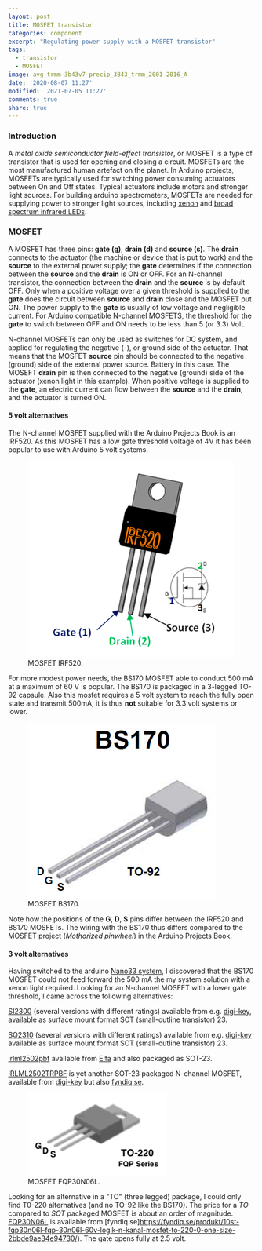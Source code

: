 ```yaml
---
layout: post
title: MOSFET transistor
categories: component
excerpt: "Regulating power supply with a MOSFET transistor"
tags:
  - transistor
  - MOSFET
image: avg-trmm-3b43v7-precip_3B43_trmm_2001-2016_A
date: '2020-08-07 11:27'
modified: '2021-07-05 11:27'
comments: true
share: true
---
```


### Introduction

A _metal oxide semiconductor field-effect transistor_, or MOSFET is a type of transistor that is used for opening and closing a circuit. MOSFETs are the most manufactured human artefact on the planet. In Arduino projects, MOSFETs are typically used for switching power consuming actuators between On and Off states. Typical actuators include motors and stronger light sources. For building arduino spectrometers, MOSFETs are needed for supplying power to stronger light sources, including [xenon](#) and [broad spectrum infrared LEDs](#).

### MOSFET

A MOSFET has three pins: __gate (g)__, __drain (d)__ and __source (s)__. The __drain__ connects to the actuator (the machine or device that is put to work) and the __source__ to the external power supply; the __gate__ determines if the connection between the __source__ and the __drain__ is ON or OFF. For an N-channel transistor, the connection between the __drain__ and the __source__ is by default OFF. Only when a positive voltage over a given threshold is supplied to the __gate__ does the circuit between __source__ and __drain__ close and the MOSFET put ON. The power supply to the __gate__ is usually of low voltage and negligible current. For Arduino compatible N-channel MOSFETS, the threshold for the __gate__ to switch between OFF and ON needs to be less than 5 (or 3.3) Volt.

N-channel MOSFETs can only be used as switches for DC system, and applied for regulating the negative (-), or ground side of the actuator. That means that the MOSFET __source__ pin should be connected to the negative (ground) side of the external power source. Battery in this case. The MOSEFT __drain__ pin is then connected to the negative (ground) side of the actuator (xenon light in this example). When positive voltage is supplied to the __gate__, an electric current can flow between the __source__ and the __drain__, and the actuator is turned ON.

#### 5 volt alternatives

The N-channel MOSFET supplied with the Arduino Projects Book is an IRF520. As this MOSFET has a low gate threshold voltage of 4V it has been popular to use with Arduino 5 volt systems.

<figure>
<img src="../../images/MOSFET_IRF520.png">
<figcaption> MOSFET IRF520. </figcaption>
</figure>

For more modest power needs, the BS170 MOSFET able to conduct 500 mA at a maximum of 60 V is popular. The BS170 is packaged in a 3-legged TO-92 capsule. Also this mosfet requires a 5 volt system to reach the fully open state and transmit 500mA, it is thus **not** suitable for 3.3 volt systems or lower.

<figure>
<img src="../../images/MOSFET_BS170.png">
<figcaption> MOSFET BS170. </figcaption>
</figure>

Note how the positions of the __G__, __D__, __S__ pins differ between the IRF520 and BS170 MOSFETs. The wiring with the BS170 thus differs compared to the MOSFET project (_Mothorized pinwheel_) in the Arduino Projects Book.

#### 3 volt alternatives

Having switched to the arduino [Nano33 system](../../module/module-nano-iot-33), I discovered that the BS170 MOSFET could not feed forward the 500 mA the my system solution with a xenon light required. Looking for an N-channel MOSFET with a lower gate threshold, I came across the following alternatives:

[SI2300](https://www.vishay.com/docs/65701/si2300ds.pdf) (several versions with different ratings) available from e.g. [digi-key](https://www.digikey.com/en/products/filter/transistors-fets-mosfets-single/278?s=N4IgTCBcDaIMoEkwGYAMqQF0C%20Q&utm_campaign=buynow&utm_medium=aggregator&utm_source=allaboutcircuits), available as surface mount format SOT (small-outline transistor) 23.

[SQ2310](https://www.vishay.com/docs/67036/sq2310es.pdf)  (several versions with different ratings) available from e.g. [digi-key](https://www.digikey.com/en/products/filter/transistors-fets-mosfets-single/278?s=N4IgTCBcDaIMoEUwGYCMAGEBdAvkA&utm_campaign=buynow&utm_medium=aggregator&utm_source=allaboutcircuits) available as surface mount format SOT (small-outline transistor) 23.

[irlml2502pbf](https://www.infineon.com/dgdl/irlml2502pbf.pdf?fileId=5546d462533600a401535668048e2606) available from [Elfa](https://www.elfa.se/en/mosfet-20-25-sot-23-ir-irlml2502pbf/p/17139652) and also packaged as SOT-23.

[IRLML2502TRPBF](https://www.infineon.com/dgdl/irlml2502pbf.pdf?fileId=5546d462533600a401535668048e2606) is yet another SOT-23 packaged N-channel MOSFET, available from [digi-key](https://www.digikey.se/product-detail/en/infineon-technologies/IRLML2502TRPBF/IRLML2502TRPBFCT-ND/812502?utm_adgroup=Semiconductor%20Modules&utm_source=google&utm_medium=cpc&utm_campaign=Dynamic%20Search_EN_Product&utm_term=&productid=&gclid=CjwKCAjwuIWHBhBDEiwACXQYsbtAMSVRv3U0dAIrJABa2HObk9QIcP3aNyweCfX9kDCGoZC7Y2cJGBoCf10QAvD_BwE) but also [fyndiq.se](https://fyndiq.se/produkt/50st-irlml2502trpbf-stromforsorjning-ny-och-original-n-kanal-pa-f8a34e4bc99342e1/).

<figure>
<img src="../../images/MOSFET_FQP30N06L.png">
<figcaption> MOSFET FQP30N06L. </figcaption>
</figure>

Looking for an alternative in a "TO" (three legged) package, I could only find T0-220 alternatives (and no TO-92 like the BS170). The price for a _TO_ compared to _SOT_ packaged MOSFET is about an order of magnitude.
[FQP30N06L](https://cdn.sparkfun.com/datasheets/Components/General/FQP30N06L.pdf) is available from [fyndiq.se]https://fyndiq.se/produkt/10st-fqp30n06l-fqp-30n06l-60v-logik-n-kanal-mosfet-to-220-0-one-size-2bbde9ae34e94730/). The gate opens fully at 2.5 volt.

